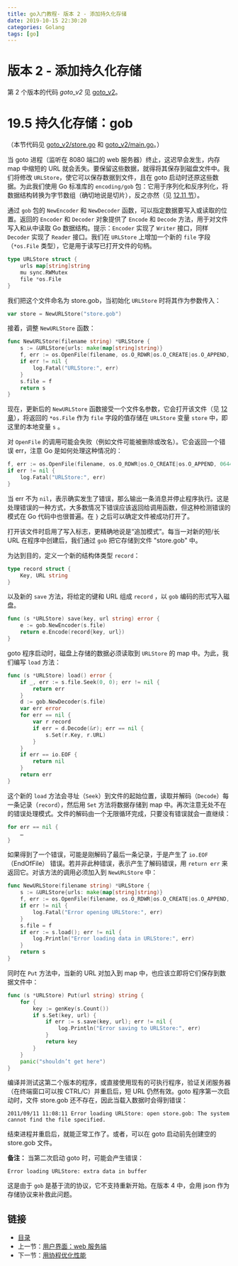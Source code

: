 ```yaml
---
title: go入门教程- 版本 2 - 添加持久化存储   
date: 2019-10-15 22:30:20   
categories: Golang   
tags: [go]   
---
```

# 版本 2 - 添加持久化存储

第 2 个版本的代码 *goto_v2* 见 [goto_v2](examples/chapter_19/goto_v2)。

# 19.5 持久化存储：gob

（本节代码见 [goto_v2/store.go](examples/chapter_19/goto_v2/store.go) 和 [goto_v2/main.go](examples/chapter_19/goto_v2/main.go)。）

当 goto 进程（监听在 8080 端口的 web 服务器）终止，这迟早会发生，内存 map 中缩短的 URL 就会丢失。要保留这些数据，就得将其保存到磁盘文件中。我们将修改 `URLStore`，使它可以保存数据到文件，且在 goto 启动时还原这些数据。为此我们使用 Go 标准库的 `encoding/gob` 包：它用于序列化和反序列化，将数据结构转换为字节数组（确切地说是切片），反之亦然（见 [12.11 节](file://12.11.md)）。

通过 `gob` 包的 `NewEncoder` 和 `NewDecoder` 函数，可以指定数据要写入或读取的位置。返回的 `Encoder` 和 `Decoder` 对象提供了 `Encode` 和 `Decode` 方法，用于对文件写入和从中读取 Go 数据结构。提示：`Encoder` 实现了 `Writer` 接口，同样 `Decoder` 实现了 `Reader` 接口。我们在 `URLStore` 上增加一个新的 `file` 字段（`*os.File` 类型），它是用于读写已打开文件的句柄。


```go
type URLStore struct {
	urls map[string]string
	mu sync.RWMutex
	file *os.File
}
```

我们把这个文件命名为 store.gob，当初始化 `URLStore` 时将其作为参数传入：
```go
var store = NewURLStore("store.gob")
```

接着，调整 `NewURLStore` 函数：
```go
func NewURLStore(filename string) *URLStore {
	s := &URLStore{urls: make(map[string]string)}
	f, err := os.OpenFile(filename, os.O_RDWR|os.O_CREATE|os.O_APPEND, 0644)
	if err != nil {
		log.Fatal("URLStore:", err)
	}
	s.file = f
	return s
}
```

现在，更新后的 `NewURLStore` 函数接受一个文件名参数，它会打开该文件（见 [12 章](file://12.0.md)），将返回的 `*os.File` 作为 `file` 字段的值存储在 `URLStore` 变量 `store` 中，即这里的本地变量 `s` 。

对 `OpenFile` 的调用可能会失败（例如文件可能被删除或改名）。它会返回一个错误 err，注意 Go 是如何处理这种情况的：
```go
f, err := os.OpenFile(filename, os.O_RDWR|os.O_CREATE|os.O_APPEND, 0644)
if err != nil {
	log.Fatal("URLStore:", err)
}
```

当 err 不为 `nil`，表示确实发生了错误，那么输出一条消息并停止程序执行。这是处理错误的一种方式，大多数情况下错误应该返回给调用函数，但这种检测错误的模式在 Go 代码中也很普遍。在 `}` 之后可以确定文件被成功打开了。

打开该文件时启用了写入标志，更精确地说是“追加模式”。每当一对新的短/长 URL 在程序中创建后，我们通过 `gob` 把它存储到文件 "store.gob" 中。

为达到目的，定义一个新的结构体类型 `record`：
```go
type record struct {
	Key, URL string
}
```

以及新的 `save` 方法，将给定的键和 URL 组成 `record` ，以 `gob` 编码的形式写入磁盘。
```go
func (s *URLStore) save(key, url string) error {
	e := gob.NewEncoder(s.file)
	return e.Encode(record{key, url})
}
```

goto 程序启动时，磁盘上存储的数据必须读取到 `URLStore` 的 map 中。为此，我们编写 `load` 方法：
```go
func (s *URLStore) load() error {
	if _, err := s.file.Seek(0, 0); err != nil {
		return err
	}
	d := gob.NewDecoder(s.file)
	var err error
	for err == nil {
		var r record
		if err = d.Decode(&r); err == nil {
			s.Set(r.Key, r.URL)
		}
	}
	if err == io.EOF {
		return nil
	}
	return err
}
```

这个新的 `load` 方法会寻址（`Seek`）到文件的起始位置，读取并解码（`Decode`）每一条记录（`record`），然后用 `Set` 方法将数据存储到 map 中。再次注意无处不在的错误处理模式。文件的解码由一个无限循环完成，只要没有错误就会一直继续：
```go
for err == nil {
	…
}
```

如果得到了一个错误，可能是刚解码了最后一条记录，于是产生了 `io.EOF`（EndOfFile） 错误。若并非此种错误，表示产生了解码错误，用 `return err` 来返回它。对该方法的调用必须加入到 `NewURLStore` 中：
```go
func NewURLStore(filename string) *URLStore {
	s := &URLStore{urls: make(map[string]string)}
	f, err := os.OpenFile(filename, os.O_RDWR|os.O_CREATE|os.O_APPEND, 0644)
	if err != nil {
		log.Fatal("Error opening URLStore:", err)
	}
	s.file = f
	if err := s.load(); err != nil {
		log.Println("Error loading data in URLStore:", err)
	}
	return s
}
```

同时在 `Put` 方法中，当新的 URL 对加入到 map 中，也应该立即将它们保存到数据文件中：
```go
func (s *URLStore) Put(url string) string {
	for {
		key := genKey(s.Count())
		if s.Set(key, url) {
			if err := s.save(key, url); err != nil {
				log.Println("Error saving to URLStore:", err)
			}
			return key
		}
	}
	panic("shouldn’t get here")
}
```

编译并测试这第二个版本的程序，或直接使用现有的可执行程序，验证关闭服务器（在终端窗口可以按 CTRL/C）并重启后，短 URL 仍然有效。goto 程序第一次启动时，文件 store.gob 还不存在，因此当载入数据时会得到错误：

	2011/09/11 11:08:11 Error loading URLStore: open store.gob: The system cannot find the file specified.


结束进程并重启后，就能正常工作了。或者，可以在 goto 启动前先创建空的 store.gob 文件。

**备注：** 当第二次启动 goto 时，可能会产生错误：

	Error loading URLStore: extra data in buffer

这是由于 `gob` 是基于流的协议，它不支持重新开始。在版本 4 中，会用 json 作为存储协议来补救此问题。

## 链接

- [目录](https://blog.zshipu.com/go%E5%85%A5%E9%97%A8%E6%95%99%E7%A8%8B/index.html)
- 上一节：[用户界面：web 服务端](file://19.4.md)
- 下一节：[用协程优化性能](file://19.6.md)
